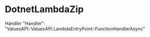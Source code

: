 # DotnetLambdaZip
Handler  "Handler": "ValuesAPI::ValuesAPI.LambdaEntryPoint::FunctionHandlerAsync"
